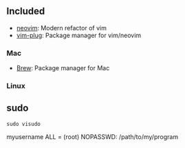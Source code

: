 
## Included
- [neovim](https://github.com/neovim/neovim): Modern refactor of vim
- [vim-plug](https://github.com/junegunn/vim-plug): Package manager for vim/neovim

### Mac
- [Brew](https://brew.sh/): Package manager for Mac

### Linux


## sudo

```
sudo visudo
```
myusername ALL = (root) NOPASSWD: /path/to/my/program
